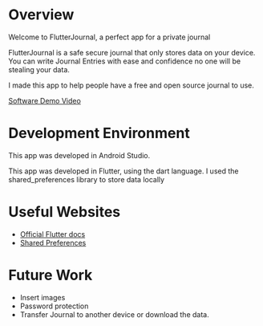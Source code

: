 # Overview

Welcome to FlutterJournal, a perfect app for a private journal

FlutterJournal is a safe secure journal that only stores data on your device. You can write Journal Entries with ease
and confidence no one will be stealing your data.

I made this app to help people have a free and open source journal to use.


[Software Demo Video](https://www.youtube.com/watch?v=RG4-tYy1Y5w)

# Development Environment

This app was developed in Android Studio.

This app was developed in Flutter, using the dart language.
I used the  shared_preferences library to store data locally

# Useful Websites


* [Official Flutter docs](https://docs.flutter.dev/)
* [Shared Preferences](https://pub.dev/packages/shared_preferences)

# Future Work

* Insert images
* Password protection
* Transfer Journal to another device or download the data.